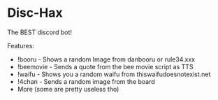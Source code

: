 # Disc-Hax
The BEST discord bot!

Features:
- !booru - Shows a random Image from danbooru or rule34.xxx
- !beemovie - Sends a quote from the bee movie script as TTS
- !waifu - Shows you a random waifu from thiswaifudoesnotexist.net
- !4chan - Sends a random image from the board
- More (some are pretty useless tho)
